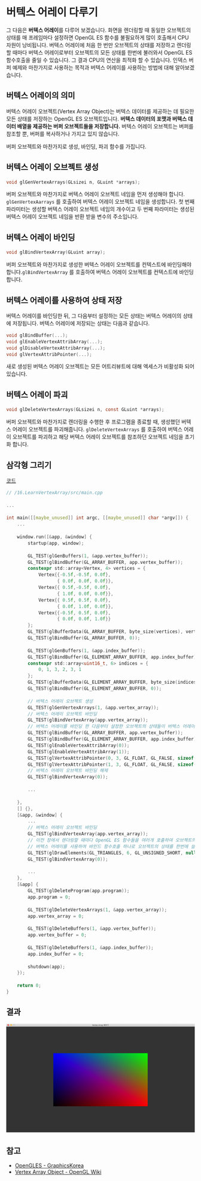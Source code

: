 # 버텍스 어레이 다루기
그 다음은 **버텍스 어레이**를 다루어 보겠습니다. 화면을 렌더링할 때 동일한 오브젝트의 상태를 매 프레임마다 설정하면 OpenGL ES 함수를 불필요하게 많이 호출해서 CPU 자원이 낭비됩니다. 버텍스 어레이에 처음 한 번만 오브젝트의 상태를 저장하고 렌더링할 때마다 버텍스 어레이로부터 오브젝트의 모든 상태를 한번에 불러와서 OpenGL ES 함수호출을 줄일 수 있습니다. 그 결과 CPU의 연산을 최적화 할 수 있습니다. 인덱스 버퍼 예제와 마찬가지로 사용하는 목적과 버텍스 어레이를 사용하는 방법에 대해 알아보겠습니다.

## 버텍스 어레이의 의미
버텍스 어레이 오브젝트(Vertex Array Object)는 버텍스 데이터를 제공하는 데 필요한 모든 상태를 저장하는 OpenGL ES 오브젝트입니다. **버텍스 데이터의 포맷과 버텍스 데이터 배열을 제공하는 버퍼 오브젝트들을 저장합니다.** 버텍스 어레이 오브젝트는 버퍼를 참조할 뿐, 버퍼를 복사하거나 가지고 있지 않습니다.

버퍼 오브젝트와 마찬가지로 생성, 바인딩, 파괴 함수를 가집니다.

## 버텍스 어레이 오브젝트 생성

```c
void glGenVertexArrays(GLsizei n, GLuint *arrays);
```

버퍼 오브젝트와 마찬가지로 버텍스 어레이 오브젝트 네임을 먼저 생성해야 합니다. `glGenVertexAarrays` 를 호출하여 버텍스 어레이 오브젝트 네임을 생성합니다. 첫 번째 파라미터는 생성할 버텍스 어레이 오브젝트 네임의 개수이고 두 번째 파라미터는 생성된 버텍스 어레이 오브젝트 네임을 반환 받을 변수의 주소입니다.

## 버텍스 어레이 바인딩

```c
void glBindVertexArray(GLuint array);
```

버퍼 오브젝트와 마찬가지로 생성한 버텍스 어레이 오브젝트를 컨텍스트에 바인딩해야 합니다.`glBindVertexArray` 를 호출하여 버텍스 어레이 오브젝트를 컨텍스트에 바인딩합니다.

## 버텍스 어레이를 사용하여 상태 저장
버텍스 어레이를 바인딩한 뒤, 그 다음부터 설정하는 모든 상태는 버텍스 어레이의 상태에 저장됩니다.
버텍스 어레이에 저장되는 상태는 다음과 같습니다.

```c
void glBindBuffer(...);
void glEnableVertexAttribArray(...);
void glDisableVertexAttribArray(...);
void glVertexAttribPointer(...);
```

새로 생성된 버텍스 어레이 오브젝트는 모든 어트리뷰트에 대해 엑세스가 비활성화 되어 있습니다.

## 버텍스 어레이 파괴

```c
void glDeleteVertexArrays(GLsizei n, const GLuint *arrays);
```

버퍼 오브젝트와 마찬가지로 렌더링을 수행한 후 프로그램을 종료할 때, 생성했던 버텍스 어레이 오브젝트를 파괴해줍니다. `glDeleteVertexArrays` 를 호출하여 버텍스 어레이 오브젝트를 파괴하고 해당 버텍스 어레이 오브젝트를 참조하던 오브젝트 네임을 초기화 합니다.

## 삼각형 그리기

[코드](https://github.com/GraphicsKorea/OpenGLES/blob/main/16.LearnVertexArray/src/main.cpp)

```c
// /16.LearnVertexArray/src/main.cpp

...

int main([[maybe_unused]] int argc, [[maybe_unused]] char *argv[]) {
    ...

    window.run([&app, &window] {
        startup(app, window);

        GL_TEST(glGenBuffers(1, &app.vertex_buffer));
        GL_TEST(glBindBuffer(GL_ARRAY_BUFFER, app.vertex_buffer));
        constexpr std::array<Vertex, 4> vertices = {
            Vertex{{-0.5f,-0.5f, 0.0f},
                   { 0.0f, 0.0f, 0.0f}},
            Vertex{{ 0.5f,-0.5f, 0.0f},
                   { 1.0f, 0.0f, 0.0f}},
            Vertex{{ 0.5f, 0.5f, 0.0f},
                   { 0.0f, 1.0f, 0.0f}},
            Vertex{{-0.5f, 0.5f, 0.0f},
                   { 0.0f, 0.0f, 1.0f}}
        };
        GL_TEST(glBufferData(GL_ARRAY_BUFFER, byte_size(vertices), vertices.data(), GL_STATIC_DRAW));
        GL_TEST(glBindBuffer(GL_ARRAY_BUFFER, 0));

        GL_TEST(glGenBuffers(1, &app.index_buffer));
        GL_TEST(glBindBuffer(GL_ELEMENT_ARRAY_BUFFER, app.index_buffer));
        constexpr std::array<uint16_t, 6> indices = {
            0, 1, 3, 2, 3, 1
        };
        GL_TEST(glBufferData(GL_ELEMENT_ARRAY_BUFFER, byte_size(indices), indices.data(), GL_STATIC_DRAW));
        GL_TEST(glBindBuffer(GL_ELEMENT_ARRAY_BUFFER, 0));

        // 버텍스 어레이 오브젝트 생성
        GL_TEST(glGenVertexArrays(1, &app.vertex_array));
        // 버텍스 어레이 오브젝트 바인딩
        GL_TEST(glBindVertexArray(app.vertex_array));
        // 버텍스 어레이를 바인딩 한 다음부터 설정한 오브젝트의 상태들이 버텍스 어레이에 저장
        GL_TEST(glBindBuffer(GL_ARRAY_BUFFER, app.vertex_buffer));
        GL_TEST(glBindBuffer(GL_ELEMENT_ARRAY_BUFFER, app.index_buffer));
        GL_TEST(glEnableVertexAttribArray(0));
        GL_TEST(glEnableVertexAttribArray(1));
        GL_TEST(glVertexAttribPointer(0, 3, GL_FLOAT, GL_FALSE, sizeof(Vertex), GL_OFFSETOF(Vertex, position)));
        GL_TEST(glVertexAttribPointer(1, 3, GL_FLOAT, GL_FALSE, sizeof(Vertex), GL_OFFSETOF(Vertex, color)));
        // 버텍스 어레이 오브젝트 바인딩 해제
        GL_TEST(glBindVertexArray(0));

        ...

    },
    [] {},
    [&app, &window] {
        ...
        // 버텍스 어레이 오브젝트 바인딩
        GL_TEST(glBindVertexArray(app.vertex_array));
        // 이전 장에서 렌더링할 때마다 OpenGL ES 함수들을 여러개 호출하여 오브젝트의 상태를 설정해주었지만
        // 버텍스 어레이를 사용하여 바인드 함수호출 하나로 오브젝트의 상태를 한번에 설정할 수 있음
        GL_TEST(glDrawElements(GL_TRIANGLES, 6, GL_UNSIGNED_SHORT, nullptr));
        GL_TEST(glBindVertexArray(0));

        ...
    },
    [&app] {
        GL_TEST(glDeleteProgram(app.program));
        app.program = 0;

        GL_TEST(glDeleteVertexArrays(1, &app.vertex_array));
        app.vertex_array = 0;

        GL_TEST(glDeleteBuffers(1, &app.vertex_buffer));
        app.vertex_buffer = 0;

        GL_TEST(glDeleteBuffers(1, &app.index_buffer));
        app.index_buffer = 0;

        shutdown(app);
    });

    return 0;
}

```

## 결과

![vertexarray](./images/vertexarray.png)

## 참고

- [OpenGLES - GraphicsKorea](https://github.com/GraphicsKorea/OpenGLES)
- [Vertex Array Object - OpenGL Wiki](https://www.khronos.org/opengl/wiki/Vertex_Specification#Vertex_Array_Object)